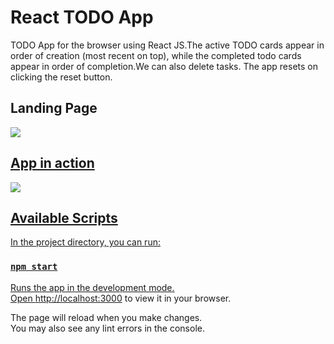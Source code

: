 # React TODO App

TODO App for the browser using React JS.The active TODO cards appear in order of creation (most recent on top), while
the completed todo cards appear in order of completion.We can also delete tasks. The app resets on clicking the reset button.

<h2>Landing Page</h2>
 <a href="https://drive.google.com/uc?export=view&id=1IUChmRBQgAkQrU_q_vkAYiXjRttVPWz-"><img src="https://drive.google.com/uc?export=view&id=1IUChmRBQgAkQrU_q_vkAYiXjRttVPWz-"  />
  
 <h2>App in action</h2>
 <a href="https://drive.google.com/uc?export=view&id=1ejP1ENRaZ0Ok8S-5ByEgNlULYLfe4e3p"><img src="https://drive.google.com/uc?export=view&id=1ejP1ENRaZ0Ok8S-5ByEgNlULYLfe4e3p"  />
   
## Available Scripts

In the project directory, you can run:

### `npm start`

Runs the app in the development mode.\
Open [http://localhost:3000](http://localhost:3000) to view it in your browser.

The page will reload when you make changes.\
You may also see any lint errors in the console.



